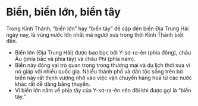 # Biển, biển lớn, biển tây

Trong Kinh Thánh, “biển lớn” hay “biển tây” đề cập đến biển Địa Trung Hải ngày nay, là vùng nước lớn nhất mà người xưa trong thời Kinh Thánh biết đến.
- Biển lớn (Địa Trung Hải) được bao bọc bởi Y-sơ-ra-ên (phía đông), châu Âu (phía bắc và phía tây) và châu Phi (phía nam).
- Biển này đóng vai trò quan trọng trong thương mại và du lịch thời xưa vì nó giáp với nhiều quốc gia. Nhiều thành phố và dân tộc sống trên bờ biển này rất thịnh vượng nhờ vào việc vận chuyển hàng hoá từ các nước khác rất dễ dàng bằng thuyền.
- Vì biển lớn nằm về phía tây của Y-sơ-ra-ên nên đôi khi được gọi là “biển tây.”


